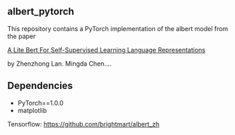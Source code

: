 ## albert_pytorch

This repository contains a PyTorch implementation of the albert model from the paper 

[A Lite Bert For Self-Supervised Learning Language Representations](https://arxiv.org/pdf/1909.11942.pdf)

by Zhenzhong Lan. Mingda Chen....

## Dependencies

* PyTorch==1.0.0
* matplotlib

Tensorflow: https://github.com/brightmart/albert_zh
